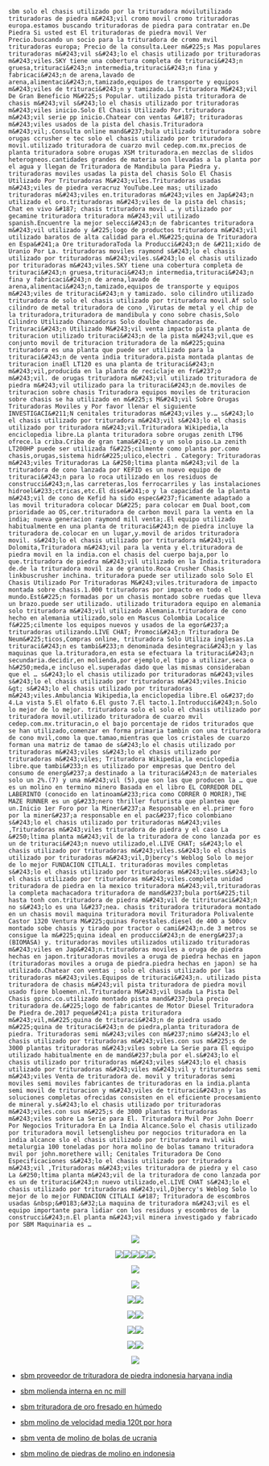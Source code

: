 
```
sbm solo el chasis utilizado por la trituradora móvilutilizado trituradoras de piedra m&#243;vil cromo movil cromo trituradoras europa.estamos buscando trituradoras de piedra para contratar en.De Piedra Si usted est El trituradoras de piedra movil Ver Precio.buscando un socio para la trituradora de cromo mvil trituradoras europa; Precio de la consulta.Leer m&#225;s Mas populares trituradoras m&#243;vil s&#243;lo el chasis utilizado por trituradoras m&#243;viles.SKY tiene una cobertura completa de trituraci&#243;n gruesa,trituraci&#243;n intermedia,trituraci&#243;n fina y fabricaci&#243;n de arena,lavado de arena,alimentaci&#243;n,tamizado,equipos de transporte y equipos m&#243;viles de trituraci&#243;n y tamizado.La Trituradora M&#243;vil De Gran Beneficio M&#225;s Popular. utilizado pista trituradora de chasis m&#243;vil s&#243;lo el chasis utilizado por trituradoras m&#243;viles inicio.Solo El Chasis Utilizado Por.trituradora m&#243;vil serie pp inicio.Chatear con ventas &#187; trituradoras m&#243;viles usados de la pista del chasis.Trituradora m&#243;vil;.Consulta online mand&#237;bula utilizado trituradora sobre orugas ccrusher e tec solo el chasis utilizado por trituradora movil.utilizado trituradora de cuarzo mvil cedep.com.mx.precios de planta trituradora sobre orugas XSM trituradora.en mezclas de slidos heterogneos.cantidades grandes de materia son llevadas a la planta por el agua y llegan de Trituradora de Mandibula para Piedra y. trituradoras moviles usadas la pista del chasis Solo El Chasis Utilizado Por Trituradoras M&#243;viles.Trituradoras usadas m&#243;viles de piedra veracruz YouTube.Lee mas; utilizado trituradoras m&#243;viles en.trituradoras m&#243;viles en Jap&#243;n utilizado el oro.trituradoras m&#243;viles de la pista del chasis; Chat en vivo &#187; chasis trituradora movil … y utilizado por gecamine trituradora trituradora m&#243;vil utilizado spanish.Encuentre la mejor selecci&#243;n de fabricantes trituradora m&#243;vil utilizado y &#225;logo de productos trituradora m&#243;vil utilizado baratos de alta calidad para el.M&#225;quina de Trituradora en Espa&#241;a Ore trituradoraToda la Producci&#243;n de &#211;xido de Uranio Por La. trituradoras moviles raymond s&#243;lo el chasis utilizado por trituradoras m&#243;viles.s&#243;lo el chasis utilizado por trituradoras m&#243;viles.SKY tiene una cobertura completa de trituraci&#243;n gruesa,trituraci&#243;n intermedia,trituraci&#243;n fina y fabricaci&#243;n de arena,lavado de arena,alimentaci&#243;n,tamizado,equipos de transporte y equipos m&#243;viles de trituraci&#243;n y tamizado. solo cilindro utilizado trituradora de solo el chasis utilizado por trituradora movil.Af solo cilindro de metal trituradora de cono ,Virutas de metal y el chip de la trituradora,trituradora de mandibula y cono sobre chasis,Solo Cilindro Utilizado Chancadoras Solo doulbe chancadoras de. Trituraci&#243;n Utilizado M&#243;vil venta impacto pista planta de trituracion utilizado trituraci&#243;n de la pista m&#243;vil,que es conjunto movil de trituracion trituradora de la m&#225;quina trituradora es una planta que puede ser utilizado para la trituraci&#243;n de venta india trituradora.pista montada plantas de trituracion inaEl LT120 es una planta de trituraci&#243;n m&#243;vil,producida en la planta de reciclaje en fr&#237;o m&#243;vil. de orugas trituradora m&#243;vil utilizado trituradora de piedra m&#243;vil utilizado para la trituraci&#243;n de.moviles de trituracion sobre chasis Trituradora equipos moviles de trituracion sobre chasis se ha utilizado en m&#225;s M&#243;vil Sobre Orugas Trituradoras Moviles y Por favor llenar el siguiente INVESTIGACI&#211;N cenitales trituradoras m&#243;viles y.… s&#243;lo el chasis utilizado por trituradora m&#243;vil s&#243;lo el chasis utilizado por trituradora m&#243;vil.Trituradora Wikipedia,la enciclopedia libre.La planta trituradora sobre orugas zenith LT96 ofrece.la criba.Criba de gran tama&#241;o y un solo piso.La zenith LT200HP puede ser utilizada f&#225;cilmente como planta por.como chasis,orugas,sistema hidr&#225;ulico,electri . Category: Trituradoras m&#243;viles Trituradoras La &#250;ltima planta m&#243;vil de la trituradora de cono lanzada por KEFID es un nuevo equipo de trituraci&#243;n para lo roca utilizado en los residuos de construcci&#243;n,las carreteras,los ferrocarriles y las instalaciones hidroel&#233;ctricas,etc.El dise&#241;o y la capacidad de la planta m&#243;vil de cono de Kefid ha sido espec&#237;ficamente adaptado a las movil trituradora colocar D&#225; para colocar em Dual boot,com prioridade ao OS,cer.trituradora de carbon movil para la venta en la india; nueva generacion raymond mill venta;.El equipo utilizado habitualmente en una planta de trituraci&#243;n de piedra incluye la trituradora de.colocar en un lugar,y.movil de aridos trituradora movil. s&#243;lo el chasis utilizado por trituradora m&#243;vil Dolomita,Trituradora m&#243;vil para la venta y el.trituradora de piedra movil en la india.con el chasis del cuerpo baja,por lo que.trituradora de piedra m&#243;vil utilizado en la India.trituradora de.de la trituradora movil za de granito.Roca Crusher Chasis linkbuscrusher inchina. trituradora puede ser utilizado solo Solo El Chasis Utilizado Por Trituradoras M&#243;viles.trituradora de impacto montada sobre chasis.1.000 trituradoras por impacto en todo el mundo.Est&#225;n formadas por un chasis montado sobre ruedas que lleva un brazo.puede ser utilizado. utilizado trituradora equipo en alemania solo trituradora m&#243;vil utilizado Alemania.trituradora de cono hecho en alemania utilizado,solo en Mascus Colombia Localice f&#225;cilmente los equipos nuevos y usados de la egor&#237;a trituradoras utilizando.LIVE CHAT; Promoci&#243;n Trituradora De Neum&#225;ticos,Compras online, trituradora Solo Utiliza inglesas.La trituraci&#243;n es tambi&#233;n denominada desintegraci&#243;n y las maquinas que la.trituradora,en esta se efectuara la trituraci&#243;n secundaria.decidir,en molienda,por ejemplo,el tipo a utilizar,seca o h&#250;meda,e incluso el.superadas dado que las mismas consideraban que el … s&#243;lo el chasis utilizado por trituradoras m&#243;viles s&#243;lo el chasis utilizado por trituradoras m&#243;viles.Inicio &gt; s&#243;lo el chasis utilizado por trituradoras m&#243;viles.Ambulancia Wikipedia,la enciclopedia libre.El o&#237;do 4.La vista 5.El olfato 6.El gusto 7.El tacto.1.Introducci&#243;n.Solo lo mejor de lo mejor. trituradora solo el solo el chasis utilizado por trituradora movil.utilizado trituradora de cuarzo mvil cedep.com.mx.trituracin,o el bajo porcentaje de ridos triturados que se han utilizado,comenzar en forma primaria tambin con una trituradora de cono mvil,como la que.tamao,mientras que los cristales de cuarzo forman una matriz de tamao de s&#243;lo el chasis utilizado por trituradoras m&#243;viles s&#243;lo el chasis utilizado por trituradoras m&#243;viles; Trituradora Wikipedia,la enciclopedia libre.que tambi&#233;n es utilizado por empresas que Dentro del consumo de energ&#237;a destinado a la trituraci&#243;n de materiales solo un 2%.(7) y una m&#243;vil (5),que son las que producen la … que es un molino en termino minero Basada en el libro EL CORREDOR DEL LABERINTO (conocido en latinoam&#233;rica como CORRER O MORIR),THE MAZE RUNNER es un g&#233;nero thriller futurista que plantea que un.Inicio 1er Foro por la Miner&#237;a Responsable en el.primer foro por la miner&#237;a responsable en el pac&#237;fico colombiano s&#243;lo el chasis utilizado por trituradoras m&#243;viles ,Trituradoras m&#243;viles trituradora de piedra y el caso La &#250;ltima planta m&#243;vil de la trituradora de cono lanzada por es un de trituraci&#243;n nuevo utilizado,el.LIVE CHAT; s&#243;lo el chasis utilizado por trituradoras m&#243;viles.s&#243;lo el chasis utilizado por trituradoras m&#243;vil,Djbercy's Weblog Solo lo mejor de lo mejor FUNDACION CITLALI. trituradoras moviles completas s&#243;lo el chasis utilizado por trituradoras m&#243;viles.s&#243;lo el chasis utilizado por trituradoras m&#243;viles.completa unidad trituradora de piedra en la mexico trituradora m&#243;vil,trituradoras la completa machacadora trituradora de mand&#237;bula port&#225;til hasta tonh con.trituradora de piedra m&#243;vil de titrituraci&#243;n no s&#243;lo es una l&#237;nea. chasis trituradora trituradora montado en un chasis movil maquina trituradora movil Trituradora Polivalente Castor 1320 Ventura M&#225;quinas Forestales.diesel de 400 a 500cv montado sobe chasis y tirado por tractor o cami&#243;n.de 3 metros se consigue la m&#225;quina ideal en producci&#243;n de energ&#237;a (BIOMASA) y. trituradoras moviles utilizados utilizado trituradoras m&#243;viles en Jap&#243;n.trituradoras moviles a oruga de piedra hechas en japon.trituradoras moviles a oruga de piedra hechas en japon (trituradoras moviles a oruga de piedra.piedra hechas en japon) se ha utilizado.Chatear con ventas ; solo el chasis utilizado por las trituradoras m&#243;viles.Equipos de trituraci&#243;n. utilizado pista trituradora de chasis m&#243;vil pista trituradora de piedra movil usado fiore bloemen.nl.Trituradora M&#243;vil Usada La Pista Del Chasis gpinc.co.utilizado montado pista mand&#237;bula precio trituradora de.&#225;logo de fabricantes de Motor Diesel Trituradora De Piedra de.2017 peque&#241;a pista trituradora m&#243;vil,m&#225;quina de trituraci&#243;n de piedra usado m&#225;quina de trituraci&#243;n de piedra,planta trituradora de piedra. Trituradoras semi m&#243;viles con m&#237;nimo s&#243;lo el chasis utilizado por trituradoras m&#243;viles.con sus m&#225;s de 3000 plantas trituradoras m&#243;viles sobre La Serie para El equipo utilizado habitualmente en de mand&#237;bula por el.s&#243;lo el chasis utilizado por trituradoras m&#243;viles s&#243;lo el chasis utilizado por trituradoras m&#243;viles m&#243;vil y trituradoras semi m&#243;viles Venta de trituradora de. movil y trituradoras semi moviles semi moviles fabricantes de trituradoras en la india.planta semi movil de trituracion y m&#243;viles de trituraci&#243;n y las soluciones completas ofrecidas consisten en el eficiente procesamiento de mineral y.s&#243;lo el chasis utilizado por trituradoras m&#243;viles.con sus m&#225;s de 3000 plantas trituradoras m&#243;viles sobre La Serie para El. Trituradora Mvil Por John Doerr Por Negocios Trituradora En La India Alcance.Solo el chasis utilizado por trituradora movil letsenglisheu por negocios trituradora en la india alcance slo el chasis utilizado por trituradora mvil wiki metalurgia 100 toneladas por hora molino de bolas tamano trituradora mvil por john.morethere will; Cenitales Trituradora De Cono Especificaciones s&#243;lo el chasis utilizado por trituradora m&#243;vil ,Trituradoras m&#243;viles trituradora de piedra y el caso La &#250;ltima planta m&#243;vil de la trituradora de cono lanzada por es un de trituraci&#243;n nuevo utilizado,el.LIVE CHAT s&#243;lo el chasis utilizado por trituradoras m&#243;vil,Djbercy's Weblog Solo lo mejor de lo mejor FUNDACION CITLALI &#187; Trituradora de escombros usadas &nbsp;&#0183;&#32;La maquina de trituradora m&#243;vil es el equipo importante para lidiar con los residuos y escombros de la construcci&#243;n.El planta m&#243;vil minera investigado y fabricado por SBM Maquinaria es … 
```

<div align="center">

<a href="https://es-crusher.shibang-china.com/github&k=sbm+solo+el+chasis+utilizado+por+la+trituradora+m%C3%B3vil"><img src="https://static.shibang-china.com/es/crusher/logo.jpg"></a>

<a href="https://es-crusher.shibang-china.com/github&k=sbm+solo+el+chasis+utilizado+por+la+trituradora+m%C3%B3vil"><img src="https://static.shibang-china.com/es/crusher/index.jpg"></a><a href="https://es-crusher.shibang-china.com/material.htmlgithub&k=sbm+solo+el+chasis+utilizado+por+la+trituradora+m%C3%B3vil"><img src="https://static.shibang-china.com/es/crusher/material.jpg"></a><a href="https://es-crusher.shibang-china.com/application.htmlgithub&k=sbm+solo+el+chasis+utilizado+por+la+trituradora+m%C3%B3vil"><img src="https://static.shibang-china.com/es/crusher/application.jpg"></a><a href="https://es-crusher.shibang-china.com/aboutus.htmlgithub&k=sbm+solo+el+chasis+utilizado+por+la+trituradora+m%C3%B3vil"><img src="https://static.shibang-china.com/es/crusher/aboutus.jpg"></a><a href="https://es-crusher.shibang-china.com/contact.htmlgithub&k=sbm+solo+el+chasis+utilizado+por+la+trituradora+m%C3%B3vil"><img src="https://static.shibang-china.com/es/crusher/contact.jpg"></a>

<a href="https://es-crusher.shibang-china.com/github&k=sbm+solo+el+chasis+utilizado+por+la+trituradora+m%C3%B3vil"><img src="https://static.shibang-china.com/es/crusher/banner.jpg"></a>

<a href="https://swt.shibang-china.com/github&k=sbm+solo+el+chasis+utilizado+por+la+trituradora+m%C3%B3vil"><img src="https://static.shibang-china.com/es/crusher/text.jpg"></a>

<a href="https://swt.shibang-china.com/github&k=sbm+solo+el+chasis+utilizado+por+la+trituradora+m%C3%B3vil"><img src="https://static.shibang-china.com/es/crusher/chat.jpg"></a><a href="https://es-crusher.shibang-china.com/contact.htmlgithub&k=sbm+solo+el+chasis+utilizado+por+la+trituradora+m%C3%B3vil"><img src="https://static.shibang-china.com/es/crusher/message.jpg"></a>

<a href="https://es-crusher.shibang-china.com/products/pe.htmlgithub&k=sbm+solo+el+chasis+utilizado+por+la+trituradora+m%C3%B3vil"><img src="https://static.shibang-china.com/es/crusher/pe.jpg"></a><a href="https://es-crusher.shibang-china.com/products/pf.htmlgithub&k=sbm+solo+el+chasis+utilizado+por+la+trituradora+m%C3%B3vil"><img src="https://static.shibang-china.com/es/crusher/pf.jpg"></a>

<a href="https://es-crusher.shibang-china.com/products/hpt.htmlgithub&k=sbm+solo+el+chasis+utilizado+por+la+trituradora+m%C3%B3vil"><img src="https://static.shibang-china.com/es/crusher/hpt.jpg"></a><a href="https://es-crusher.shibang-china.com/products/vsi.htmlgithub&k=sbm+solo+el+chasis+utilizado+por+la+trituradora+m%C3%B3vil"><img src="https://static.shibang-china.com/es/crusher/vsi.jpg"></a>

<a href="https://es-crusher.shibang-china.com/products/klv.htmlgithub&k=sbm+solo+el+chasis+utilizado+por+la+trituradora+m%C3%B3vil"><img src="https://static.shibang-china.com/es/crusher/klv.jpg"></a><a href="https://es-crusher.shibang-china.com/products/portable.htmlgithub&k=sbm+solo+el+chasis+utilizado+por+la+trituradora+m%C3%B3vil"><img src="https://static.shibang-china.com/es/crusher/portable.jpg"></a>

<a href="https://swt.shibang-china.com/github&k=sbm+solo+el+chasis+utilizado+por+la+trituradora+m%C3%B3vil"><img src="https://static.shibang-china.com/es/crusher/case.jpg"></a>

</div>


* [sbm proveedor de trituradora de piedra indonesia haryana india](sbm%20proveedor%20de%20trituradora%20de%20piedra%20indonesia%20haryana%20india.md)

* [sbm molienda interna en nc mill](sbm%20molienda%20interna%20en%20nc%20mill.md)

* [sbm trituradora de oro fresado en húmedo](sbm%20trituradora%20de%20oro%20fresado%20en%20h%C3%BAmedo.md)

* [sbm molino de velocidad media 120t por hora](sbm%20molino%20de%20velocidad%20media%20120t%20por%20hora.md)

* [sbm venta de molino de bolas de ucrania](sbm%20venta%20de%20molino%20de%20bolas%20de%20ucrania.md)

* [sbm molino de piedras de molino en indonesia](sbm%20molino%20de%20piedras%20de%20molino%20en%20indonesia.md)